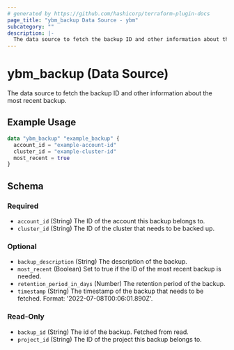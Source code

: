 ```yaml
---
# generated by https://github.com/hashicorp/terraform-plugin-docs
page_title: "ybm_backup Data Source - ybm"
subcategory: ""
description: |-
  The data source to fetch the backup ID and other information about the most recent backup.
---
```


# ybm_backup (Data Source)

The data source to fetch the backup ID and other information about the most recent backup.

## Example Usage

```terraform
data "ybm_backup" "example_backup" {
  account_id = "example-account-id"
  cluster_id = "example-cluster-id"
  most_recent = true
}
```

<!-- schema generated by tfplugindocs -->
## Schema

### Required

- `account_id` (String) The ID of the account this backup belongs to.
- `cluster_id` (String) The ID of the cluster that needs to be backed up.

### Optional

- `backup_description` (String) The description of the backup.
- `most_recent` (Boolean) Set to true if the ID of the most recent backup is needed.
- `retention_period_in_days` (Number) The retention period of the backup.
- `timestamp` (String) The timestamp of the backup that needs to be fetched. Format: '2022-07-08T00:06:01.890Z'.

### Read-Only

- `backup_id` (String) The id of the backup. Fetched from read.
- `project_id` (String) The ID of the project this backup belongs to.


